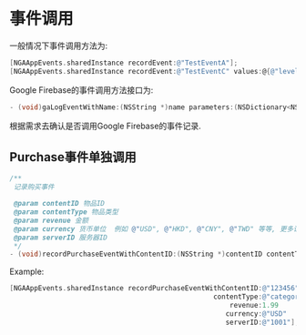 # 事件调用

一般情况下事件调用方法为:

```objectivec
[NGAAppEvents.sharedInstance recordEvent:@"TestEventA"];
[NGAAppEvents.sharedInstance recordEvent:@"TestEventC" values:@{@"level" : @"10"}];
```

Google Firebase的事件调用方法接口为:

```objectivec
- (void)gaLogEventWithName:(NSString *)name parameters:(NSDictionary<NSString *, id> *)parameters;
```

根据需求去确认是否调用Google Firebase的事件记录.

## Purchase事件单独调用

```objectivec
/**
 记录购买事件

 @param contentID 物品ID
 @param contentType 物品类型
 @param revenue 金额
 @param currency 货币单位  例如 @"USD", @"HKD", @"CNY", @"TWD" 等等, 更多请参考 https://www.xe.com/iso4217.php
 @param serverID 服务器ID
 */
- (void)recordPurchaseEventWithContentID:(NSString *)contentID contentType:(NSString *)contentType revenue:(double)revenue currency:(NSString *)currency serverID:(NSString *)serverID;
```

Example:

```objectivec
[NGAAppEvents.sharedInstance recordPurchaseEventWithContentID:@"123456"
                                                  contentType:@"category_a"
                                                      revenue:1.99
                                                     currency:@"USD"
                                                     serverID:@"1001"];
```

